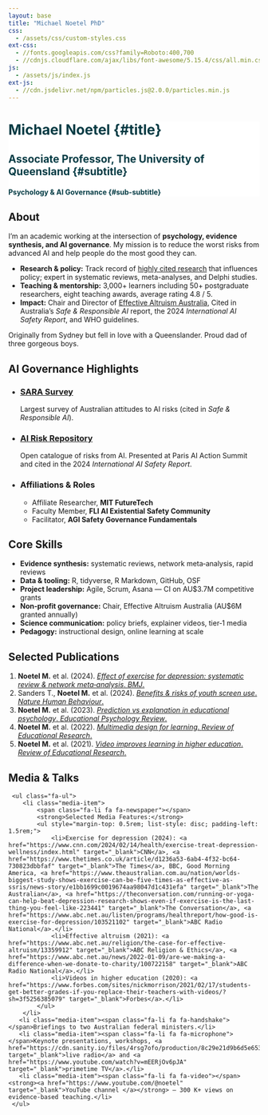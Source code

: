 ```yaml
---
layout: base
title: "Michael Noetel PhD"
css:
  - /assets/css/custom-styles.css
ext-css:
  - //fonts.googleapis.com/css?family=Roboto:400,700
  - //cdnjs.cloudflare.com/ajax/libs/font-awesome/5.15.4/css/all.min.css
js:
  - /assets/js/index.js
ext-js:
  - //cdn.jsdelivr.net/npm/particles.js@2.0.0/particles.min.js
---
```


<style>
  #header-inner h1, #header-inner h2, #header-inner h3, #header-inner h4{
    color:#053C45 !important;
  }

  @media only screen and (max-width: 750px) {
    #about, #ai, #skills, #publications, #media {
      padding-left: 1rem;
      padding-right: 1rem;
    }
    #publications ol {
        padding-left: 2rem;
    }
    #ai .ai-item {
        margin-bottom: 1.5rem;
    }
     #media ul {
        padding-left: 1rem;
     }
     #media .media-item {
        margin-bottom: 1rem;
     }
  }
  
  #media ul {
      list-style: none;
      padding: 0;
      margin: 0;
  }
   #media .media-item {
      margin-bottom: 0.75rem;
      padding-left: 2.5rem;
      position: relative;
   }
   #media .media-item .fa-li {
      left: 0;
      position: absolute;
      text-align: center;
      width: 2em;
   }

</style>

<div id="header" class="cut1" markdown="1" style="background:#FFFFFF; color:#053C45;">

<div id="header-inner" markdown="1">

# Michael Noetel {#title}

## Associate Professor, The University of Queensland {#subtitle}

#### Psychology & AI Governance {#sub-subtitle}

</div>

</div>

<div id="main-sections">

<div id="about-out" class="page-section grey-section cut2">
  <div id="about" style="max-width:900px; margin:0 auto; text-align:left;">
    <h2 class="section-title"><span class="fa fa-user-circle"></span> About</h2>
    <p>I’m an academic working at the intersection of <strong>psychology, evidence synthesis, and AI governance</strong>. My mission is to reduce the worst risks from advanced AI and help people do the most good they can.</p>
    <ul class="fa-ul">
      <li><span class="fa-li fa fa-bullseye"></span><strong>Research & policy:</strong> Track record of <a href = "https://www.scopus.com/authid/detail.uri?authorId=57190857713">highly cited research</a> that influences policy; expert in systematic reviews, meta-analyses, and Delphi studies.</li>
      <li><span class="fa-li fa fa-chalkboard-teacher"></span><strong>Teaching & mentorship:</strong> 3,000+ learners including 50+ postgraduate researchers, eight teaching awards, average rating 4.8 / 5.</li>
      <li><span class="fa-li fa fa-globe"></span><strong>Impact:</strong> Chair and Director of <a href = "https://eaa.org.au">Effective Altruism Australia</a>, Cited in Australia’s <em>Safe & Responsible AI</em> report, the 2024 <em>International AI Safety Report</em>, and WHO guidelines.</li>
    </ul>
    <p>Originally from Sydney but fell in love with a Queenslander. Proud dad of three gorgeous boys.</p>
  </div>
</div>

<div id="ai-out" class="page-section cut2">
  <div id="ai" style="max-width:900px; margin:0 auto; text-align:left;">
    <h2 class="section-title"><span class="fa fa-shield-alt"></span> AI Governance Highlights</h2>
    <ul class="fa-ul">
        <li class="media-item">
            <span class="fa-li fa fa-poll-h"></span>
            <h3><a href="https://stories.uq.edu.au/contact-magazine/80-per-cent-of-australians-think-ai-risk-is-a-global-priority/index.html" target="_blank">SARA Survey</a></h3>
            <p>Largest survey of Australian attitudes to AI risks (cited in <em>Safe & Responsible AI</em>).</p>
        </li>
        <li class="media-item">
            <span class="fa-li fa fa-database"></span>
            <h3><a href="https://airisk.mit.edu/" target="_blank">AI Risk Repository</a></h3>
            <p>Open catalogue of risks from AI. Presented at Paris AI Action Summit and cited in the 2024 <em>International AI Safety Report</em>.</p>
        </li>
        <li class="media-item">
            <span class="fa-li fa fa-university"></span>
            <h3>Affiliations & Roles</h3>
            <ul class="fa-ul" style="margin-top: 0.5rem;">
                <li class="media-item">Affiliate Researcher, <strong>MIT FutureTech</strong></li>
                <li class="media-item">Faculty Member, <strong>FLI AI Existential Safety Community</strong></li>
                <li class="media-item">Facilitator, <strong>AGI Safety Governance Fundamentals</strong></li>
            </ul>
        </li>
    </ul>
  </div>
</div>

<div class="cut-buffer"></div>

<div id="skills-out" class="page-section grey-section cut2">
  <div id="skills" style="max-width:900px; margin:0 auto; text-align:left;">
    <h2 class="section-title"><span class="fa fa-toolbox"></span> Core Skills</h2>
    <ul class="fa-ul">
      <li><span class="fa-li fa fa-layer-group"></span><strong>Evidence synthesis:</strong> systematic reviews, network meta‑analysis, rapid reviews</li>
      <li><span class="fa-li fa fa-code"></span><strong>Data & tooling:</strong> R, tidyverse, R Markdown, GitHub, OSF</li>
      <li><span class="fa-li fa fa-project-diagram"></span><strong>Project leadership:</strong> Agile, Scrum, Asana — CI on AU$3.7M competitive grants</li>
      <li><span class="fa-li fa fa-hand-holding-usd"></span><strong>Non‑profit governance:</strong> Chair, Effective Altruism Australia (AU$6M granted annually)</li>
      <li><span class="fa-li fa fa-bullhorn"></span><strong>Science communication:</strong> policy briefs, explainer videos, tier‑1 media</li>
      <li><span class="fa-li fa fa-chalkboard"></span><strong>Pedagogy:</strong> instructional design, online learning at scale</li>
    </ul>
  </div>
</div>

<div class="cut-buffer"></div>

<div id="publications-out" class="page-section cut2">
  <div id="publications" style="max-width:900px; margin:0 auto; text-align:left;">
    <h2 class="section-title"><span class="fa fa-book-open"></span> Selected Publications</h2>
    <ol style="padding-left:1.2rem;">
      <li><strong>Noetel M.</strong> et al. (2024). <a href="https://www.bmj.com/content/384/bmj-2023-075847" target="_blank"><em>Effect of exercise for depression: systematic review & network meta‑analysis</em>. <em>BMJ</em>.</a></li>
      <li>Sanders T., <strong>Noetel M.</strong> et al. (2024). <a href="https://www.nature.com/articles/s41562-023-01712-8" target="_blank"><em>Benefits & risks of youth screen use</em>. <em>Nature Human Behaviour</em>.</a></li>
      <li><strong>Noetel M.</strong> et al. (2023). <a href="https://link.springer.com/article/10.1007/s10648-023-09786-6" target="_blank"><em>Prediction vs explanation in educational psychology</em>. <em>Educational Psychology Review</em>.</a></li>
      <li><strong>Noetel M.</strong> et al. (2022). <a href="https://journals.sagepub.com/doi/10.3102/00346543211052329" target="_blank"><em>Multimedia design for learning</em>. <em>Review of Educational Research</em>.</a></li>
      <li><strong>Noetel M.</strong> et al. (2021). <a href="https://journals.sagepub.com/doi/10.3102/0034654321990713" target="_blank"><em>Video improves learning in higher education</em>. <em>Review of Educational Research</em>.</a></li>
     </ol>
   </div>
 </div>

 <div class="cut-buffer"></div>

 <div id="media-out" class="page-section grey-section cut2">
   <div id="media" style="max-width:900px; margin:0 auto; text-align:left;">
     <h2 class="section-title"><span class="fa fa-tv"></span> Media & Talks</h2>

     <ul class="fa-ul">
        <li class="media-item">
            <span class="fa-li fa fa-newspaper"></span>
            <strong>Selected Media Features:</strong>
            <ul style="margin-top: 0.5rem; list-style: disc; padding-left: 1.5rem;">
                <li>Exercise for depression (2024): <a href="https://www.cnn.com/2024/02/14/health/exercise-treat-depression-wellness/index.html" target="_blank">CNN</a>, <a href="https://www.thetimes.co.uk/article/d1236a53-6ab4-4f32-bc64-730823dbbfaf" target="_blank">The Times</a>, BBC, Good Morning America, <a href="https://www.theaustralian.com.au/nation/worlds-biggest-study-shows-exercise-can-be-five-times-as-effective-as-ssris/news-story/e1bb1699c0019674aa98047d1c431efa" target="_blank">The Australian</a>, <a href="https://theconversation.com/running-or-yoga-can-help-beat-depression-research-shows-even-if-exercise-is-the-last-thing-you-feel-like-223441" target="_blank">The Conversation</a>, <a href="https://www.abc.net.au/listen/programs/healthreport/how-good-is-exercise-for-depression/103521102" target="_blank">ABC Radio National</a>.</li>
                <li>Effective altruism (2021): <a href="https://www.abc.net.au/religion/the-case-for-effective-altruism/13359912" target="_blank">ABC Religion & Ethics</a>, <a href="https://www.abc.net.au/news/2022-01-09/are-we-making-a-difference-when-we-donate-to-charity/100722158" target="_blank">ABC Radio National</a>.</li>
                <li>Videos in higher education (2020): <a href="https://www.forbes.com/sites/nickmorrison/2021/02/17/students-get-better-grades-if-you-replace-their-teachers-with-videos/?sh=3f5256385079" target="_blank">Forbes</a>.</li>
            </ul>
        </li>
       <li class="media-item"><span class="fa-li fa fa-handshake"></span>Briefings to two Australian federal ministers.</li>
       <li class="media-item"><span class="fa-li fa fa-microphone"></span>Keynote presentations, workshops, <a href="https://cdn.sanity.io/files/4rsg7ofo/production/8c29e21d9b6d5e65322b45535383f99b1081b408.mp3" target="_blank">live radio</a> and <a href="https://www.youtube.com/watch?v=mEERjOv6pJA" target="_blank">primetime TV</a>.</li>
       <li class="media-item"><span class="fa-li fa fa-video"></span><strong><a href="https://www.youtube.com/@noetel" target="_blank">YouTube channel </a></strong> – 300 K+ views on evidence‑based teaching.</li>
     </ul>
</div>
</div>
</div>

